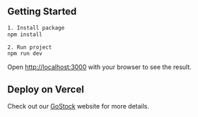 
## Getting Started

```bash
1. Install package
npm install

2. Run project
npm run dev
```

Open [http://localhost:3000](http://localhost:3000) with your browser to see the result.

## Deploy on Vercel
Check out our [GoStock](https://go-stock-swart.vercel.app/) website for more details.
#

